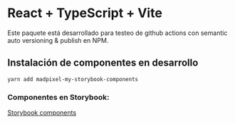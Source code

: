 # React + TypeScript + Vite 

Este paquete está desarrollado para testeo de github actions con semantic auto versioning & publish en NPM.

## Instalación de componentes en desarrollo

```   
yarn add madpixel-my-storybook-components
```


### Componentes en Storybook:
[Storybook components](https://madpixelchile.github.io/sb-components-vite-one/?path=/docs/ui-labels-mylabel--docs)